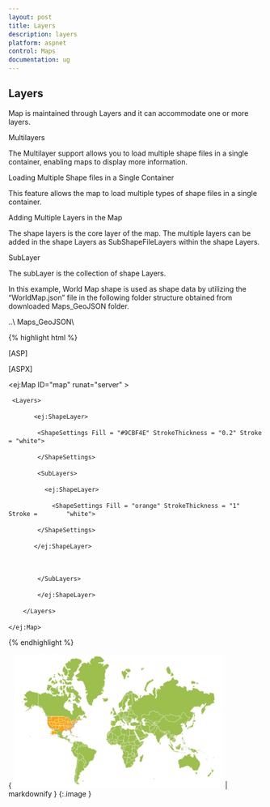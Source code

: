 ```yaml
---
layout: post
title: Layers
description: layers
platform: aspnet
control: Maps
documentation: ug
---
```


## Layers

Map is maintained through Layers and it can accommodate one or more layers.

Multilayers

The Multilayer support allows you to load multiple shape files in a single container, enabling maps to display more information.

Loading Multiple Shape files in a Single Container

This feature allows the map to load multiple types of shape files in a single container.

Adding Multiple Layers in the Map 

The shape layers is the core layer of the map. The multiple layers can be added in the shape Layers as SubShapeFileLayers within the shape Layers.

SubLayer

The subLayer is the collection of shape Layers. 

In this example, World Map shape is used as shape data by utilizing the “WorldMap.json” file in the following folder structure obtained from downloaded Maps_GeoJSON folder.

..\ Maps_GeoJSON\



{% highlight html %}

[ASP]



[ASPX]

  <ej:Map ID="map" runat="server" >

     <Layers>                

           <ej:ShapeLayer>

            <ShapeSettings Fill = "#9CBF4E" StrokeThickness = "0.2" Stroke = "white">

            </ShapeSettings> 

            <SubLayers>

              <ej:ShapeLayer>

                <ShapeSettings Fill = "orange" StrokeThickness = "1" Stroke =        "white">

            </ShapeSettings>

           </ej:ShapeLayer>



            </SubLayers>         

            </ej:ShapeLayer>

        </Layers>

    </ej:Map>





{% endhighlight %}



{ ![](Layers_images/Layers_img1.png) | markdownify }
{:.image }


